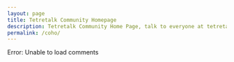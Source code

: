 ```yaml
---
layout: page
title: Tetretalk Community Homepage
description: Tetretalk Community Home Page, talk to everyone at tetretalk@
permalink: /coho/
---
```



<div id="disqus_thread"></div>
<script>
(function() { // DON'T EDIT BELOW THIS LINE
var d = document, s = d.createElement('script');
s.src = 'https://tetretalk.disqus.com/embed.js';
s.setAttribute('data-timestamp', +new Date());
(d.head || d.body).appendChild(s);
})();
</script>
<noscript>Error: Unable to load comments</a></noscript>
